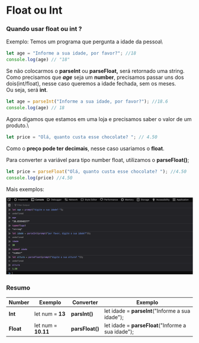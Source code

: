 # Float ou Int

### Quando usar float ou int ?

Exemplo: Temos um programa que pergunta a idade da pessoa\


```javascript
let age = "Informe a sua idade, por favor?"; //18
console.log(age) // "18"
```

Se não colocarmos o **parseInt** ou **parseFloat,** será retornado uma string.\
Como precisamos que _**age**_ seja um **number**, precisamos passar uns dos dois(int/float), nesse caso queremos a idade fechada, sem os meses.\
Ou seja, será **int**.

```javascript
let age = parseInt("Informe a sua idade, por favor?"); //18.6
console.log(age) // 18
```

Agora digamos que estamos em uma loja e precisamos saber o valor de um produto.\


```javascript
let price = "Olá, quanto custa esse chocolate? "; // 4.50
```

Como o **preço pode ter decimais**, nesse caso usariamos o **float**.

Para converter a variável para tipo number float, utilizamos o **parseFloat()**;

```javascript
let price = parseFloat("Olá, quanto custa esse chocolate? "); //4.50
console.log(price) //4.50
```

Mais exemplos:

![](../.gitbook/assets/numeros-int-float.png)

### Resumo

| Number    | Exemplo             | Converter       | Exemplo                                            |
| --------- | ------------------- | --------------- | -------------------------------------------------- |
| **Int**   | let num = **13**    | **parsInt()**   | let idade = **parseInt**("Informe a sua idade");   |
| **Float** | let num = **10.11** | **parsFloat()** | let idade = **parseFloat**("Informe a sua idade"); |

